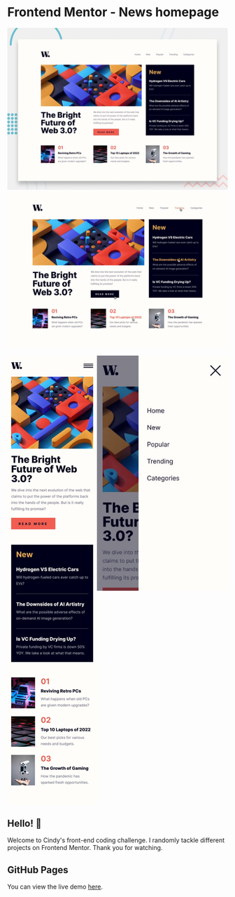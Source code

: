 # Frontend Mentor - News homepage

![Design preview for the News homepage coding challenge](./design/desktop-preview.jpg)
![Design preview for the News homepage coding challenge](./design/active-states.jpg)
<div align="center">
  <div style="display: flex; justify-content: center; align-items: flex-start;">
    <img src="./design/mobile-design.jpg" alt="Photo 2" width="300">
    <img src="./design/mobile-menu.jpg" alt="Photo 3" width="300">
  </div>
</div>

## Hello! 👋
Welcome to Cindy's front-end coding challenge. I randomly tackle different projects on Frontend Mentor. Thank you for watching.

## GitHub Pages
You can view the live demo [here](https://mayihsuan.github.io/New-homepage/).
